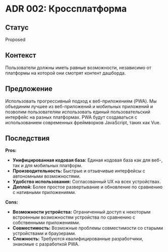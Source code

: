 # ADR 002: Кроссплатформа

## Статус

Proposed

## Контекст

Пользователи должны иметь равные возможности, независимо от платформы на которой они смотрят контент дашборда.

## Предложение

Использовать прогрессивный подход к веб-приложениям (PWA). Мы объединим лучшее из веб-приложений и мобильных приложений и позволим пользователям использовать единый пользовательский интерфейс на разных платформах. PWA будут создаваться с использованием современных фреймворков JavaScript, таких как Vue.

## Последствия

**Pros:**

- **Унифицированная кодовая база:**
  Единая кодовая база как для веб-, так и для мобильных платформ.
- **Производительность:**
  Быстрые и отзывчивые интерфейсы с автономными возможностями.
- **Удобство использования:**
  Согласованный UX на всех устройствах.
- **Деплой:**
  Более простое развертывание и обновление по сравнению с нативными приложениями.

**Cons:**

- **Возможности устройства:**
  Ограниченный доступ к некоторым встроенным возможностям устройства по сравнению с собственными приложениями.
- **Совместимость:**
  Возможные проблемы совместимости со старыми устройствами и браузерами.
- **Сложность:**
  Требуются квалифицированные разработчики, знакомые с разработкой PWA.
